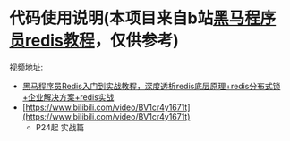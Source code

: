 # 代码使用说明(本项目来自b站[黑马程序员](https://space.bilibili.com/37974444)[redis教程](https://www.bilibili.com/video/BV1cr4y1671t)，仅供参考)

视频地址:
- [黑马程序员Redis入门到实战教程，深度透析redis底层原理+redis分布式锁+企业解决方案+redis实战](https://www.bilibili.com/video/BV1cr4y1671t)
- [https://www.bilibili.com/video/BV1cr4y1671t](https://www.bilibili.com/video/BV1cr4y1671t)
  - P24起 实战篇
